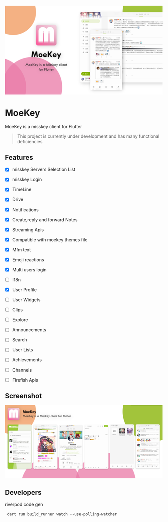 ![](./docs/banner.png)
# MoeKey
MoeKey is a misskey client for Flutter  

> This project is currently under development and has many functional deficiencies

## Features
- [x] misskey Servers Selection List 
- [x] misskey Login
- [x] TimeLine
- [x] Drive
- [x] Notifications
- [x] Create,reply and forward Notes
- [x] Streaming Apis
- [x] Compatible with moekey themes file
- [x] Mfm text
- [x] Emoji reactions
- [x] Multi users login
- [ ] I18n
- [X] User Profile
- [ ] User Widgets
- [ ] Clips
- [ ] Explore
- [ ] Announcements
- [ ] Search
- [ ] User Lists
- [ ] Achievements
- [ ] Channels
- [ ] Firefish Apis


## Screenshot

![](./docs/Screenshot.png)

## Developers

riverpod code gen
```shell
 dart run build_runner watch --use-polling-watcher
```
